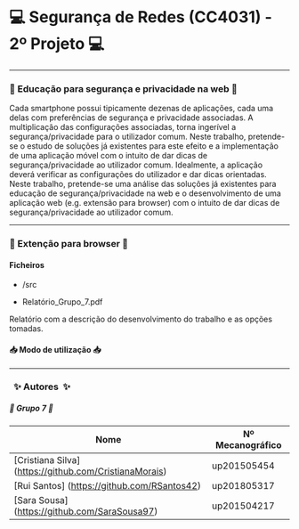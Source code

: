 # :computer: Segurança de Redes (CC4031) - 2º Projeto :computer:

------------------------------------------------------------------------

### :school: Educação para segurança e privacidade na web :school:
Cada smartphone possui tipicamente dezenas de aplicações, cada uma delas com preferências de segurança e privacidade associadas. A multiplicação das configurações associadas, torna ingerível a segurança/privacidade para o utilizador comum. Neste trabalho, pretende-se o estudo de soluções já existentes para este efeito e a implementação de uma aplicação móvel com o intuito de dar dicas de segurança/privacidade ao utilizador comum. Idealmente, a aplicação deverá verificar as configurações do utilizador e dar dicas orientadas.
Neste trabalho, pretende-se uma análise das soluções já existentes para educação de segurança/privacidade na web e o desenvolvimento de uma aplicação web (e.g. extensão para browser) com o intuito de dar dicas de segurança/privacidade ao utilizador comum.

------------------------------------------------------------------------

### :fox_face: Extenção para browser :fox_face:

#### Ficheiros

* /src

* Relatório_Grupo_7.pdf

Relatório com a descrição do desenvolvimento do trabalho e as opções tomadas.

#### :inbox_tray: Modo de utilização :inbox_tray:


------------------------------------------------------------------------

### &nbsp; :sparkles: Autores&nbsp; :sparkles:

##### :busts_in_silhouette: Grupo 7 :busts_in_silhouette:

| Nome                                                    | Nº Mecanográfico   |
| --------------------------------------------------------| -------------------|
| [Cristiana Silva] (https://github.com/CristianaMorais)  | up201505454        | 
| [Rui Santos] (https://github.com/RSantos42)             | up201805317        |
| [Sara Sousa] (https://github.com/SaraSousa97)           | up201504217        |
